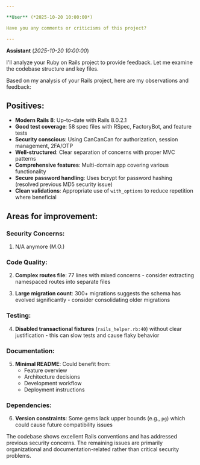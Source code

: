 ```yaml
---

**User** (*2025-10-20 10:00:00*)

Have you any comments or criticisms of this project?

---
```


**Assistant** (*2025-10-20 10:00:00*)

I'll analyze your Ruby on Rails project to provide feedback. Let me examine the codebase structure and key files.

Based on my analysis of your Rails project, here are my observations and feedback:

## **Positives:**

- **Modern Rails 8**: Up-to-date with Rails 8.0.2.1
- **Good test coverage**: 58 spec files with RSpec, FactoryBot, and feature tests
- **Security conscious**: Using CanCanCan for authorization, session management, 2FA/OTP
- **Well-structured**: Clear separation of concerns with proper MVC patterns
- **Comprehensive features**: Multi-domain app covering various functionality
- **Secure password handling**: Uses bcrypt for password hashing (resolved previous MD5 security issue)
- **Clean validations**: Appropriate use of `with_options` to reduce repetition where beneficial

## **Areas for improvement:**

### **Security Concerns:**
1. N/A anymore (M.O.)

### **Code Quality:**
2. **Complex routes file**: 77 lines with mixed concerns - consider extracting namespaced routes into separate files

3. **Large migration count**: 300+ migrations suggests the schema has evolved significantly - consider consolidating older migrations

### **Testing:**
4. **Disabled transactional fixtures** (`rails_helper.rb:40`) without clear justification - this can slow tests and cause flaky behavior

### **Documentation:**
5. **Minimal README**: Could benefit from:
   - Feature overview
   - Architecture decisions
   - Development workflow
   - Deployment instructions

### **Dependencies:**
6. **Version constraints**: Some gems lack upper bounds (e.g., `pg`) which could cause future compatibility issues

The codebase shows excellent Rails conventions and has addressed previous security concerns. The remaining issues are primarily organizational and documentation-related rather than critical security problems.
